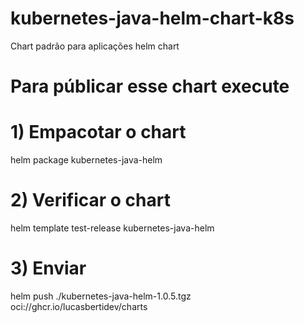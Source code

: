 # kubernetes-java-helm-chart-k8s
Chart padrão para aplicações helm chart

# Para públicar esse chart execute 

# 1) Empacotar o chart
helm package kubernetes-java-helm

# 2) Verificar o chart
helm template test-release kubernetes-java-helm

# 3) Enviar
helm push ./kubernetes-java-helm-1.0.5.tgz oci://ghcr.io/lucasbertidev/charts
